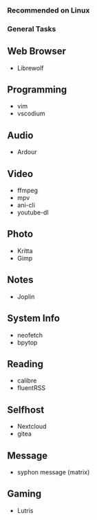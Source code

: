 ### Recommended on Linux

### General Tasks

## Web Browser
- Librewolf

## Programming
- vim
- vscodium

## Audio
- Ardour

## Video
- ffmpeg
- mpv
- ani-cli 
- youtube-dl

## Photo
- Kritta
- Gimp

## Notes
- Joplin

## System Info
- neofetch
- bpytop

## Reading
- calibre
- fluentRSS


## Selfhost
- Nextcloud
- gitea

## Message
- syphon message (matrix)

## Gaming 
- Lutris
